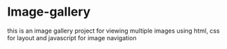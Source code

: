 # Image-gallery
this is an image gallery project for viewing multiple images using html, css for layout and javascript for image navigation
